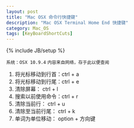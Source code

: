 ```yaml
---
layout: post
title: "Mac OSX 命令行快捷键"
description: "Mac OSX Terminal Home End 快捷键"
category: Mac_OS
tags: [KeyBoardShortCuts]
---
```

{% include JB/setup %}

`系统：OSX 10.9.4`
`内容来自网络，存于此以便查阅`

1. 将光标移动到行首：ctrl + a
2. 将光标移动到行尾：ctrl + e
3. 清除屏幕：       ctrl + l
4. 搜索以前使用命令：ctrl + r
5. 清除当前行：     ctrl + u
6. 清除至当前行尾：  ctrl + k
7. 单词为单位移动：  option + 方向键